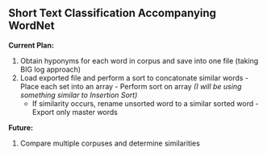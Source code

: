 ## Short Text Classification Accompanying WordNet

**Current Plan:**
  1. Obtain hyponyms for each word in corpus and save into one file (taking BIG log approach)
  2. Load exported file and perform a sort to concatonate similar words
    - Place each set into an array
    - Perform sort on array *(I will be using something similar to Insertion Sort)*
      - If similarity occurs, rename unsorted word to a similar sorted word
    - Export only master words
  
**Future:**
  1. Compare multiple corpuses and determine similarities
